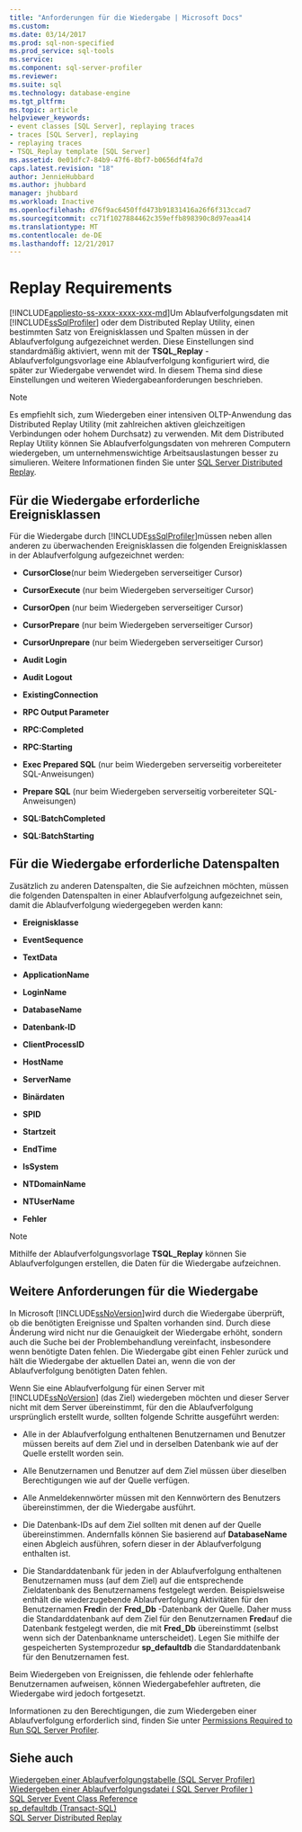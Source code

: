 ```yaml
---
title: "Anforderungen für die Wiedergabe | Microsoft Docs"
ms.custom: 
ms.date: 03/14/2017
ms.prod: sql-non-specified
ms.prod_service: sql-tools
ms.service: 
ms.component: sql-server-profiler
ms.reviewer: 
ms.suite: sql
ms.technology: database-engine
ms.tgt_pltfrm: 
ms.topic: article
helpviewer_keywords:
- event classes [SQL Server], replaying traces
- traces [SQL Server], replaying
- replaying traces
- TSQL_Replay template [SQL Server]
ms.assetid: 0e01dfc7-84b9-47f6-8bf7-b0656df4fa7d
caps.latest.revision: "18"
author: JennieHubbard
ms.author: jhubbard
manager: jhubbard
ms.workload: Inactive
ms.openlocfilehash: d76f9ac6450ffd473b91831416a26f6f313ccad7
ms.sourcegitcommit: cc71f1027884462c359effb898390c8d97eaa414
ms.translationtype: MT
ms.contentlocale: de-DE
ms.lasthandoff: 12/21/2017
---
```

# <a name="replay-requirements"></a>Replay Requirements
[!INCLUDE[appliesto-ss-xxxx-xxxx-xxx-md](../../includes/appliesto-ss-xxxx-xxxx-xxx-md.md)]Um Ablaufverfolgungsdaten mit [!INCLUDE[ssSqlProfiler](../../includes/sssqlprofiler-md.md)] oder dem Distributed Replay Utility, einen bestimmten Satz von Ereignisklassen und Spalten müssen in der Ablaufverfolgung aufgezeichnet werden. Diese Einstellungen sind standardmäßig aktiviert, wenn mit der **TSQL_Replay** -Ablaufverfolgungsvorlage eine Ablaufverfolgung konfiguriert wird, die später zur Wiedergabe verwendet wird. In diesem Thema sind diese Einstellungen und weiteren Wiedergabeanforderungen beschrieben.  
  
> [!NOTE]  
>  Es empfiehlt sich, zum Wiedergeben einer intensiven OLTP-Anwendung das Distributed Replay Utility (mit zahlreichen aktiven gleichzeitigen Verbindungen oder hohem Durchsatz) zu verwenden. Mit dem Distributed Replay Utility können Sie Ablaufverfolgungsdaten von mehreren Computern wiedergeben, um unternehmenswichtige Arbeitsauslastungen besser zu simulieren. Weitere Informationen finden Sie unter [SQL Server Distributed Replay](../../tools/distributed-replay/sql-server-distributed-replay.md).  
  
## <a name="event-classes-required-for-replay"></a>Für die Wiedergabe erforderliche Ereignisklassen  
 Für die Wiedergabe durch [!INCLUDE[ssSqlProfiler](../../includes/sssqlprofiler-md.md)]müssen neben allen anderen zu überwachenden Ereignisklassen die folgenden Ereignisklassen in der Ablaufverfolgung aufgezeichnet werden:  
  
-   **CursorClose**(nur beim Wiedergeben serverseitiger Cursor)  
  
-   **CursorExecute** (nur beim Wiedergeben serverseitiger Cursor)  
  
-   **CursorOpen** (nur beim Wiedergeben serverseitiger Cursor)  
  
-   **CursorPrepare** (nur beim Wiedergeben serverseitiger Cursor)  
  
-   **CursorUnprepare** (nur beim Wiedergeben serverseitiger Cursor)  
  
-   **Audit Login**  
  
-   **Audit Logout**  
  
-   **ExistingConnection**  
  
-   **RPC Output Parameter**  
  
-   **RPC:Completed**  
  
-   **RPC:Starting**  
  
-   **Exec Prepared SQL** (nur beim Wiedergeben serverseitig vorbereiteter SQL-Anweisungen)  
  
-   **Prepare SQL** (nur beim Wiedergeben serverseitig vorbereiteter SQL-Anweisungen)  
  
-   **SQL:BatchCompleted**  
  
-   **SQL:BatchStarting**  
  
## <a name="data-columns-required-for-replay"></a>Für die Wiedergabe erforderliche Datenspalten  
 Zusätzlich zu anderen Datenspalten, die Sie aufzeichnen möchten, müssen die folgenden Datenspalten in einer Ablaufverfolgung aufgezeichnet sein, damit die Ablaufverfolgung wiedergegeben werden kann:  
  
-   **Ereignisklasse**  
  
-   **EventSequence**  
  
-   **TextData**  
  
-   **ApplicationName**  
  
-   **LoginName**  
  
-   **DatabaseName**  
  
-   **Datenbank-ID**  
  
-   **ClientProcessID**  
  
-   **HostName**  
  
-   **ServerName**  
  
-   **Binärdaten**  
  
-   **SPID**  
  
-   **Startzeit**  
  
-   **EndTime**  
  
-   **IsSystem**  
  
-   **NTDomainName**  
  
-   **NTUserName**  
  
-   **Fehler**  
  
> [!NOTE]  
>  Mithilfe der Ablaufverfolgungsvorlage **TSQL_Replay** können Sie Ablaufverfolgungen erstellen, die Daten für die Wiedergabe aufzeichnen.  
  
## <a name="other-replay-requirements"></a>Weitere Anforderungen für die Wiedergabe  
 In Microsoft [!INCLUDE[ssNoVersion](../../includes/ssnoversion-md.md)]wird durch die Wiedergabe überprüft, ob die benötigten Ereignisse und Spalten vorhanden sind. Durch diese Änderung wird nicht nur die Genauigkeit der Wiedergabe erhöht, sondern auch die Suche bei der Problembehandlung vereinfacht, insbesondere wenn benötigte Daten fehlen. Die Wiedergabe gibt einen Fehler zurück und hält die Wiedergabe der aktuellen Datei an, wenn die von der Ablaufverfolgung benötigten Daten fehlen.  
  
 Wenn Sie eine Ablaufverfolgung für einen Server mit [!INCLUDE[ssNoVersion](../../includes/ssnoversion-md.md)] (das Ziel) wiedergeben möchten und dieser Server nicht mit dem Server übereinstimmt, für den die Ablaufverfolgung ursprünglich erstellt wurde, sollten folgende Schritte ausgeführt werden:  
  
-   Alle in der Ablaufverfolgung enthaltenen Benutzernamen und Benutzer müssen bereits auf dem Ziel und in derselben Datenbank wie auf der Quelle erstellt worden sein.  
  
-   Alle Benutzernamen und Benutzer auf dem Ziel müssen über dieselben Berechtigungen wie auf der Quelle verfügen.  
  
-   Alle Anmeldekennwörter müssen mit den Kennwörtern des Benutzers übereinstimmen, der die Wiedergabe ausführt.  
  
-   Die Datenbank-IDs auf dem Ziel sollten mit denen auf der Quelle übereinstimmen. Andernfalls können Sie basierend auf **DatabaseName** einen Abgleich ausführen, sofern dieser in der Ablaufverfolgung enthalten ist.  
  
-   Die Standarddatenbank für jeden in der Ablaufverfolgung enthaltenen Benutzernamen muss (auf dem Ziel) auf die entsprechende Zieldatenbank des Benutzernamens festgelegt werden. Beispielsweise enthält die wiederzugebende Ablaufverfolgung Aktivitäten für den Benutzernamen **Fred**in der **Fred_Db** -Datenbank der Quelle. Daher muss die Standarddatenbank auf dem Ziel für den Benutzernamen **Fred**auf die Datenbank festgelegt werden, die mit **Fred_Db** übereinstimmt (selbst wenn sich der Datenbankname unterscheidet). Legen Sie mithilfe der gespeicherten Systemprozedur **sp_defaultdb** die Standarddatenbank für den Benutzernamen fest.  
  
 Beim Wiedergeben von Ereignissen, die fehlende oder fehlerhafte Benutzernamen aufweisen, können Wiedergabefehler auftreten, die Wiedergabe wird jedoch fortgesetzt.  
  
 Informationen zu den Berechtigungen, die zum Wiedergeben einer Ablaufverfolgung erforderlich sind, finden Sie unter [Permissions Required to Run SQL Server Profiler](../../tools/sql-server-profiler/permissions-required-to-run-sql-server-profiler.md).  
  
## <a name="see-also"></a>Siehe auch  
 [Wiedergeben einer Ablaufverfolgungstabelle &#40;SQL Server Profiler&#41;](../../tools/sql-server-profiler/replay-a-trace-table-sql-server-profiler.md)   
 [Wiedergeben einer Ablaufverfolgungsdatei &#40; SQL Server Profiler &#41;](../../tools/sql-server-profiler/replay-a-trace-file-sql-server-profiler.md)   
 [SQL Server Event Class Reference](../../relational-databases/event-classes/sql-server-event-class-reference.md)   
 [sp_defaultdb &#40;Transact-SQL&#41;](../../relational-databases/system-stored-procedures/sp-defaultdb-transact-sql.md)   
 [SQL Server Distributed Replay](../../tools/distributed-replay/sql-server-distributed-replay.md)  
  
  
